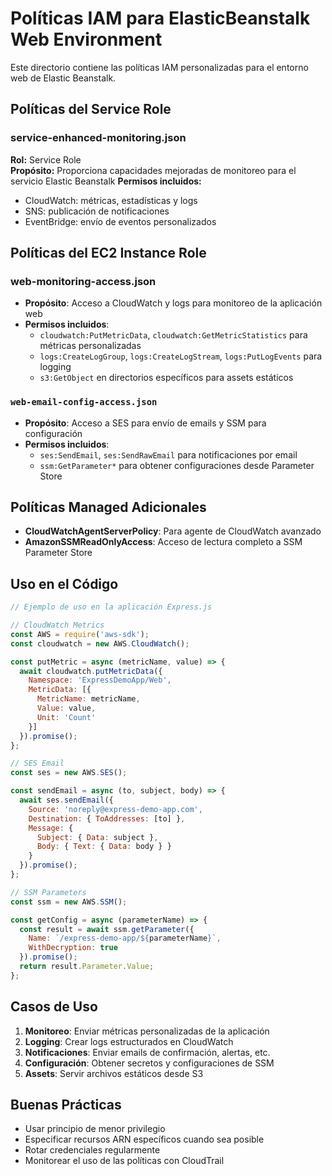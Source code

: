 # Políticas IAM para ElasticBeanstalk Web Environment

Este directorio contiene las políticas IAM personalizadas para el entorno web de Elastic Beanstalk.

## Políticas del Service Role

### service-enhanced-monitoring.json
**Rol:** Service Role  
**Propósito:** Proporciona capacidades mejoradas de monitoreo para el servicio Elastic Beanstalk
**Permisos incluidos:**
- CloudWatch: métricas, estadísticas y logs
- SNS: publicación de notificaciones 
- EventBridge: envío de eventos personalizados

## Políticas del EC2 Instance Role

### web-monitoring-access.json
- **Propósito**: Acceso a CloudWatch y logs para monitoreo de la aplicación web
- **Permisos incluidos**:
  - `cloudwatch:PutMetricData`, `cloudwatch:GetMetricStatistics` para métricas personalizadas
  - `logs:CreateLogGroup`, `logs:CreateLogStream`, `logs:PutLogEvents` para logging
  - `s3:GetObject` en directorios específicos para assets estáticos

### `web-email-config-access.json`
- **Propósito**: Acceso a SES para envío de emails y SSM para configuración
- **Permisos incluidos**:
  - `ses:SendEmail`, `ses:SendRawEmail` para notificaciones por email
  - `ssm:GetParameter*` para obtener configuraciones desde Parameter Store

## Políticas Managed Adicionales

- **CloudWatchAgentServerPolicy**: Para agente de CloudWatch avanzado
- **AmazonSSMReadOnlyAccess**: Acceso de lectura completo a SSM Parameter Store

## Uso en el Código

```javascript
// Ejemplo de uso en la aplicación Express.js

// CloudWatch Metrics
const AWS = require('aws-sdk');
const cloudwatch = new AWS.CloudWatch();

const putMetric = async (metricName, value) => {
  await cloudwatch.putMetricData({
    Namespace: 'ExpressDemoApp/Web',
    MetricData: [{
      MetricName: metricName,
      Value: value,
      Unit: 'Count'
    }]
  }).promise();
};

// SES Email
const ses = new AWS.SES();

const sendEmail = async (to, subject, body) => {
  await ses.sendEmail({
    Source: 'noreply@express-demo-app.com',
    Destination: { ToAddresses: [to] },
    Message: {
      Subject: { Data: subject },
      Body: { Text: { Data: body } }
    }
  }).promise();
};

// SSM Parameters
const ssm = new AWS.SSM();

const getConfig = async (parameterName) => {
  const result = await ssm.getParameter({
    Name: `/express-demo-app/${parameterName}`,
    WithDecryption: true
  }).promise();
  return result.Parameter.Value;
};
```

## Casos de Uso

1. **Monitoreo**: Enviar métricas personalizadas de la aplicación
2. **Logging**: Crear logs estructurados en CloudWatch
3. **Notificaciones**: Enviar emails de confirmación, alertas, etc.
4. **Configuración**: Obtener secretos y configuraciones de SSM
5. **Assets**: Servir archivos estáticos desde S3

## Buenas Prácticas

- Usar principio de menor privilegio
- Especificar recursos ARN específicos cuando sea posible
- Rotar credenciales regularmente
- Monitorear el uso de las políticas con CloudTrail
